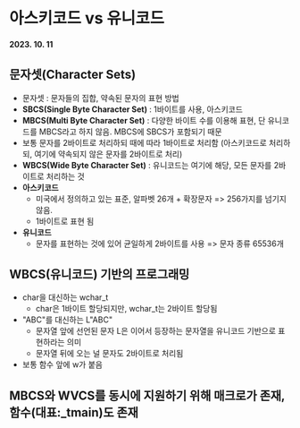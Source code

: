 # 아스키코드 vs 유니코드
#### 2023. 10. 11  
  
  
## 문자셋(Character Sets)  
* 문자셋 : 문자들의 집합, 약속된 문자의 표현 방법  
* __SBCS(Single Byte Character Set)__ : 1바이트를 사용, 아스키코드  
* __MBCS(Multi Byte Character Set)__ : 다양한 바이트 수를 이용해 표현, 단 유니코드를 MBCS라고 하지 않음. MBCS에 SBCS가 포함되기 때문
* 보통 문자를 2바이트로 처리하되 때에 따라 1바이트로 처리함 (아스키코드로 처리하되, 여기에 약속되지 않은 문자를 2바이트로 처리)  
* __WBCS(Wide Byte Character Set)__ :  유니코드는 여기에 해당, 모든 문자를 2바이트로 처리하는 것  
* __아스키코드__
  * 미국에서 정의하고 있는 표준, 알파벳 26개 + 확장문자 => 256가지를 넘기지 않음.
  * 1바이트로 표현 됨
* __유니코드__
  * 문자를 표현하는 것에 있어 균일하게 2바이트를 사용 => 문자 종류 65536개  
  
  
## WBCS(유니코드) 기반의 프로그래밍  
* char을 대신하는 wchar_t
  * char은 1바이트 할당되지만, wchar_t는 2바이트 할당됨
* "ABC"를 대신하는 L"ABC"
  * 문자열 앞에 선언된 문자 L은 이어서 등장하는 문자열을 유니코드 기반으로 표현하라는 의미
  * 문자열 뒤에 오는 널 문자도 2바이트로 처리됨
* 보통 함수 앞에 w가 붙음  
  
  
## MBCS와 WVCS를 동시에 지원하기 위해 매크로가 존재, 함수(대표:_tmain)도 존재  
  
